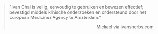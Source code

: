> "Ivan Chai is veilig, eenvoudig te gebruiken en bewezen effectief; bevestigd middels klinische onderzoeken en ondersteund door het European Medicines Agency te Amsterdam."
>
> <p style="text-align: right">Michael via ivansherbs.com</p>

